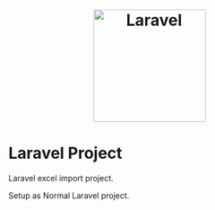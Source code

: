 <h1 align="center"><img src="https://upload.wikimedia.org/wikipedia/commons/thumb/9/9a/Laravel.svg/1200px-Laravel.svg.png" alt="Laravel" width="200" height="200"></h1>

# Laravel Project

Laravel excel import project.

Setup as Normal Laravel project.

